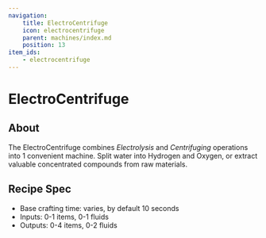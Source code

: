 ```yaml
---
navigation:
    title: ElectroCentrifuge
    icon: electrocentrifuge
    parent: machines/index.md
    position: 13
item_ids:
    - electrocentrifuge
---
```


# ElectroCentrifuge

<BlockImage id="electrocentrifuge" scale="4" />

## About
The ElectroCentrifuge combines *Electrolysis* and *Centrifuging* operations into 1 convenient machine. Split water into
Hydrogen and Oxygen, or extract valuable concentrated compounds from raw materials.

## Recipe Spec
- Base crafting time: varies, by default 10 seconds
- Inputs: 0-1 items, 0-1 fluids
- Outputs: 0-4 items, 0-2 fluids
